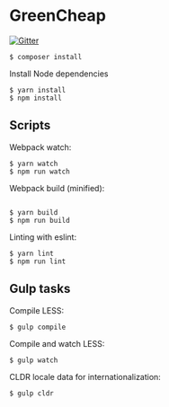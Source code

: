 # GreenCheap
[![Gitter](https://badges.gitter.im/greencheap/community.svg)](https://gitter.im/greencheap/community?utm_source=badge&utm_medium=badge&utm_campaign=pr-badge)
```
$ composer install
```
<a  name="node"></a>Install Node dependencies

```
$ yarn install
$ npm install

```
## <a name="scripts"></a>Scripts
Webpack watch:
```
$ yarn watch
$ npm run watch
```

Webpack build (minified):

```

$ yarn build
$ npm run build

```
Linting with eslint:

```
$ yarn lint
$ npm run lint
```
## Gulp tasks

Compile LESS:
```
$ gulp compile
```
Compile and watch LESS:
```
$ gulp watch
```
CLDR locale data for internationalization:
```
$ gulp cldr
```
